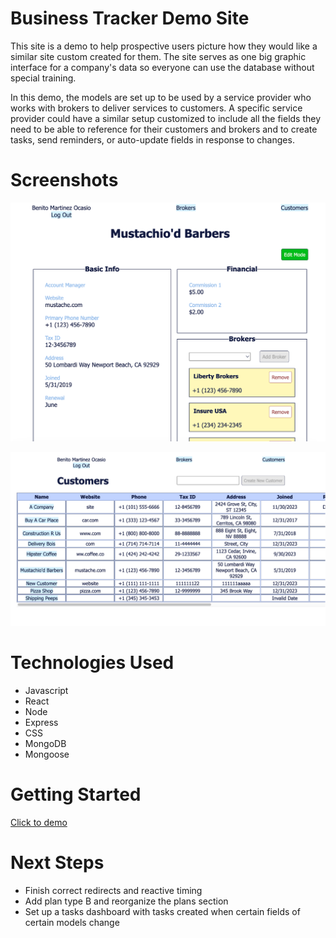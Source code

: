 # Business Tracker Demo Site
This site is a demo to help prospective users picture how they would like a similar site custom created for them. The site serves as one big graphic interface for a company's data so everyone can use the database without special training.

In this demo, the models are set up to be used by a service provider who works with brokers to deliver services to customers. A specific service provider could have a similar setup customized to include all the fields they need to be able to reference for their customers and brokers and to create tasks, send reminders, or auto-update fields in response to changes.

# Screenshots

![screenshot of a customer detail page](public/customer.png)

![screenshot of a scroll table of](public/chart.png)

# Technologies Used

- Javascript
- React
- Node
- Express
- CSS
- MongoDB
- Mongoose

# Getting Started

[Click to demo](https://sample-business-tracker-ve-b731cbb53a18.herokuapp.com/)

# Next Steps

- Finish correct redirects and reactive timing
- Add plan type B and reorganize the plans section
- Set up a tasks dashboard with tasks created when certain fields of certain models change
